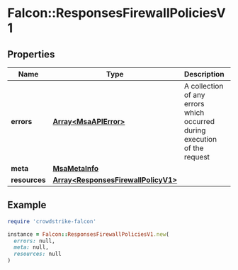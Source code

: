 # Falcon::ResponsesFirewallPoliciesV1

## Properties

| Name | Type | Description | Notes |
| ---- | ---- | ----------- | ----- |
| **errors** | [**Array&lt;MsaAPIError&gt;**](MsaAPIError.md) | A collection of any errors which occurred during execution of the request |  |
| **meta** | [**MsaMetaInfo**](MsaMetaInfo.md) |  |  |
| **resources** | [**Array&lt;ResponsesFirewallPolicyV1&gt;**](ResponsesFirewallPolicyV1.md) |  |  |

## Example

```ruby
require 'crowdstrike-falcon'

instance = Falcon::ResponsesFirewallPoliciesV1.new(
  errors: null,
  meta: null,
  resources: null
)
```

